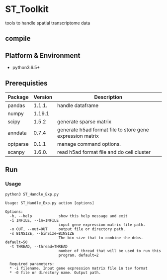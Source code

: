 # ST_Toolkit
tools to handle spatial transcriptome data

## compile
## Platform & Environment
* python3.6.5+

## Prerequisties

| Package  | Version  | Description                                                |
| -------- | -------- | ---------------------------------------------------------- |
| pandas   | 1.1.1.   | handle dataframe                                           |
| numpy    | 1.19.1   |                                                            |
| scipy    | 1.5.2    | generate sparse matrix                                     |
| anndata  | 0.7.4    | generate h5ad format file to store gene expression matrix  |
| optparse | 0.1.1    | manage command options.                                    |
| scanpy   | 1.6.0.   | read h5ad format file and do cell cluster                  |

## Run

### Usage
```
python3 ST_Handle_Exp.py 

Usage: ST_Handle_Exp.py action [options]

Options:
  -h, --help            show this help message and exit
  -i INFILE, --in=INFILE
                        input gene expression matrix file path.
  -o OUT, --out=OUT     output file or directory path.
  -s BINSIZE, --binSize=BINSIZE
                        The bin size that to combine the dnbs. default=50
  -t THREAD, --thread=THREAD
                        number of thread that will be used to run this
                        program. default=2
                        
  Required parameters:
  * -i filename. Input gene expression matrix file in tsv format
  * -0 file or directory name. Output path.
